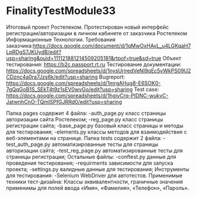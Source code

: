 # FinalityTestModule33
Итоговый проект Ростелеком.
Протестирован новый интерфейс регистрации/авторизации в личном кабинете от заказчика Ростелеком Информационные Технологии.
Требования заказчика:https://docs.google.com/document/d/1qMwOxHAvL_u4LGKqaH7LpRDgS7JKUydB/edit?usp=sharing&ouid=111121881214509205181&rtpof=true&sd=true
Объект тестирования: https://b2c.passport.rt.ru
Тестирование документации: https://docs.google.com/spreadsheets/d/1nysUrjredVeNI9qEc5vWkPS09U2CDznc4a0ra7Jzs6k/edit?usp=sharing
Bugreport: https://docs.google.com/spreadsheets/d/1mrgAHug8-E6SOK0-7gQqGoB1S_SEkT4t9z1sEV0wvGo/edit?usp=sharing
Test case: https://docs.google.com/spreadsheets/d/1hgivCrq-PIDNC-wukvC-JatwnhCnO-TQmISPfGJRRd0/edit?usp=sharing


Папка pages содержит 4 файла:
-auth_page.py класс страницы авторизации сайта Ростелеком;
-reg_page.py класс страницы регистрации сайта;
-base_page.py базовый класс страницы и методы для тестирования;
-elements.py классы методов для взаимодействия с веб-элементами на странице.
Папка tests содержит 2 файла:
-test_auth_page.py автоматизированные тесты для страницы авторизации сайта;
-test_reg_page.py автоматизированные тесты для страницы регистрации;
Остальные файлы:
-conftest.py данные для проведения тестирования;
-requirments зависимости для запуска проекта;
-settings.py валидные данные для тестирования;
Инструменты для тестирования:
-Selenium WebDriver для автотестов.
Применимые техники тест-дизайна:
Классы эквивалентности, граничные значения применимы для полей ввода «Имя», «Фамилия», «Телефон», «Пароль».
